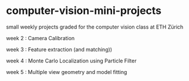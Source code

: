 # computer-vision-mini-projects
small weekly projects graded for the computer vision class at ETH Zürich

week 2 : Camera Calibration

week 3 : Feature extraction (and matching))

week 4 : Monte Carlo Localization using Particle Filter

week 5 : Multiple view geometry and model fitting
